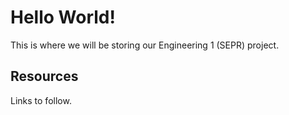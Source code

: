 # Hello World!

This is where we will be storing our Engineering 1 (SEPR) project.

## Resources

Links to follow.
